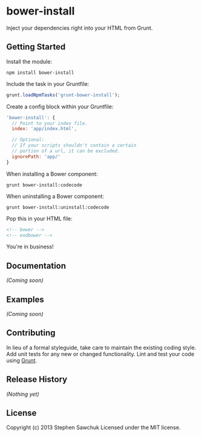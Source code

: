 # bower-install

Inject your dependencies right into your HTML from Grunt.

## Getting Started
Install the module:

```
npm install bower-install
```

Include the task in your Gruntfile:

```js
grunt.loadNpmTasks('grunt-bower-install');
```

Create a config block within your Gruntfile:

```js
'bower-install': {
  // Point to your index file.
  index: 'app/index.html',

  // Optional:
  // If your scripts shouldn't contain a certain
  // portion of a url, it can be excluded.
  ignorePath: 'app/'
}
```

When installing a Bower component:

```
grunt bower-install:codecode
```

When uninstalling a Bower component:

```
grunt bower-install:uninstall:codecode
```

Pop this in your HTML file:

```html
<!-- bower -->
<!-- endbower -->
```

You're in business!

## Documentation
_(Coming soon)_

## Examples
_(Coming soon)_

## Contributing
In lieu of a formal styleguide, take care to maintain the existing coding style. Add unit tests for any new or changed functionality. Lint and test your code using [Grunt](http://gruntjs.com/).

## Release History
_(Nothing yet)_

## License
Copyright (c) 2013 Stephen Sawchuk
Licensed under the MIT license.

